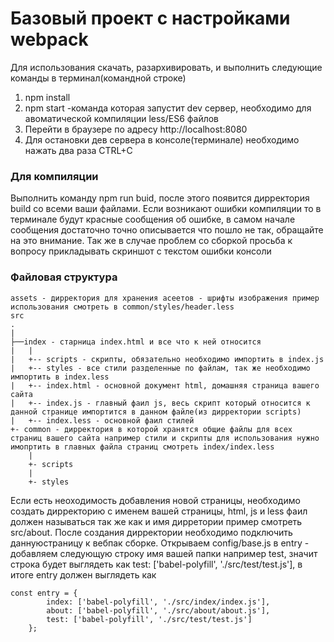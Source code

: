  # Базовый проект с настройками webpack
Для использования скачать, разархивировать, и выполнить следующие команды в терминал(командной строке)
1. npm install
2. npm start -команда которая запустит dev сервер, необходимо для авоматической компиляции less/ES6 файлов
3. Перейти в браузере по адресу http://localhost:8080
4. Для остановки дев сервера в консоле(терминале) необходимо нажать два раза CTRL+C
### Для компиляции
Выполнить команду npm run buid, после этого появится дирректория build со всеми ваши файлами.
Если возникают ошибки компиляции то в терминале будут красные
сообщения об ошибке, в самом начале сообщения достаточно
точно описывается что пошло не так, обращайте на это внимание. Так же в случае проблем со сборкой просьба к вопросу прикладывать скриншот с текстом ошибки консоли

### Файловая структура
```
assets - дирректория для хранения асеетов - шрифты изображения пример использования смотреть в common/styles/header.less
src
.
|
├──index - старница index.html и все что к ней относится
|   |
|   +-- scripts - скрипты, обязательно необходимо импортить в index.js  
|   +-- styles - все стили разделенные по файлам, так же необходимо импортить в index.less
|   +-- index.html - основной документ html, домашняя страница вашего сайта
|   +-- index.js - главный фаил js, весь скрипт который относится к данной странице импортится в данном файле(из дирректории scripts)
|   +-- index.less - основной фаил стилей
+- common - дирректория в которой хранятся общие файлы для всех страниц вашего сайта например стили и скрипты для использования нужно имопртить в главных файла страниц смотреть index/index.less
    |
    +- scripts
    |
    +- styles     
```
Если есть неоходимость добавления новой страницы, необходимо создать дирректорию с именем вашей страницы, html, js и less фаил должен называться так же как и имя дирретории пример смотреть src/about. После создания дирректории необходимо подключить даннуюстраницу к вебпак сборке. Открываем config/base.js в entry - добавляем следующую строку имя вашей папки например test, значит строка будет выглядеть как test: ['babel-polyfill', './src/test/test.js'], в итоге entry должен выглядеть как  
```
сonst entry = {
        index: ['babel-polyfill', './src/index/index.js'],
        about: ['babel-polyfill', './src/about/about.js'],
        test: ['babel-polyfill', './src/test/test.js']
    };
```